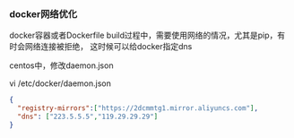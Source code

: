 ### docker网络优化

docker容器或者Dockerfile build过程中，需要使用网络的情况，尤其是pip，有时会网络连接被拒绝，
这时候可以给docker指定dns

centos中，修改daemon.json

vi /etc/docker/daemon.json

```json
{                                                                                                                                               
  "registry-mirrors":["https://2dcmmtg1.mirror.aliyuncs.com"],                                                                                  
  "dns": ["223.5.5.5","119.29.29.29"]
}
```
